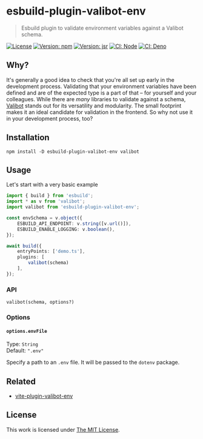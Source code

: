 # esbuild-plugin-valibot-env

> Esbuild plugin to validate environment variables against a Valibot schema.

[![License](https://img.shields.io/github/license/idleberg/esbuild-plugin-valibot-env?color=blue&style=for-the-badge)](https://github.com/idleberg/esbuild-plugin-valibot-env/blob/main/LICENSE)
[![Version: npm](https://img.shields.io/npm/v/esbuild-plugin-valibot-env?style=for-the-badge)](https://www.npmjs.org/package/esbuild-plugin-valibot-env)
[![Version: jsr](https://img.shields.io/jsr/v/@idleberg/esbuild-plugin-valibot-env?style=for-the-badge)](https://jsr.io/@idleberg/esbuild-plugin-valibot-env)
[![CI: Node](https://img.shields.io/github/actions/workflow/status/idleberg/esbuild-plugin-valibot-env/node.yml?logo=nodedotjs&logoColor=white&style=for-the-badge)](https://github.com/idleberg/esbuild-plugin-valibot-env/actions)
[![CI: Deno](https://img.shields.io/github/actions/workflow/status/idleberg/esbuild-plugin-valibot-env/deno.yml?logo=deno&logoColor=white&style=for-the-badge)](https://github.com/idleberg/esbuild-plugin-valibot-env/actions)

## Why?

It's generally a good idea to check that you're all set up early in the development process. Validating that your environment variables have been defined and are of the expected type is a part of that – for yourself and your colleagues. While there are _many_ libraries to validate against a schema, [Valibot](https://valibot.dev/) stands out for its versatility and modularity. The small footprint makes it an ideal candidate for validation in the frontend. So why not use it in your development process, too?

## Installation

`npm install -D esbuild-plugin-valibot-env valibot`

## Usage

Let's start with a very basic example

```ts
import { build } from 'esbuild';
import * as v from 'valibot';
import valibot from 'esbuild-plugin-valibot-env';

const envSchema = v.object({
	ESBUILD_API_ENDPOINT: v.string([v.url()]),
	ESBUILD_ENABLE_LOGGING: v.boolean(),
});

await build({
	entryPoints: ['demo.ts'],
	plugins: [
		valibot(schema)
	],
});
```

### API

`valibot(schema, options?)`

### Options

#### `options.envFile`

Type: `String`  
Default: `".env"`  

Specify a path to an `.env` file. It will be passed to the `dotenv` package.

## Related

- [vite-plugin-valibot-env](https://github.com/idleberg/vite-plugin-valibot-env)

## License

This work is licensed under [The MIT License](LICENSE).
